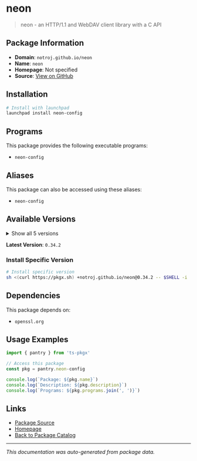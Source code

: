 # neon

> neon - an HTTP/1.1 and WebDAV client library with a C API

## Package Information

- **Domain**: `notroj.github.io/neon`
- **Name**: `neon`
- **Homepage**: Not specified
- **Source**: [View on GitHub](https://github.com/pkgxdev/pantry/tree/main/projects/notroj.github.io/neon/package.yml)

## Installation

```bash
# Install with launchpad
launchpad install neon-config
```

## Programs

This package provides the following executable programs:

- `neon-config`

## Aliases

This package can also be accessed using these aliases:

- `neon-config`

## Available Versions

<details>
<summary>Show all 5 versions</summary>

- `0.34.2`, `0.34.1`, `0.34.0`, `0.33.0`, `0.32.5`

</details>

**Latest Version**: `0.34.2`

### Install Specific Version

```bash
# Install specific version
sh <(curl https://pkgx.sh) +notroj.github.io/neon@0.34.2 -- $SHELL -i
```

## Dependencies

This package depends on:

- `openssl.org`

## Usage Examples

```typescript
import { pantry } from 'ts-pkgx'

// Access this package
const pkg = pantry.neon-config

console.log(`Package: ${pkg.name}`)
console.log(`Description: ${pkg.description}`)
console.log(`Programs: ${pkg.programs.join(', ')}`)
```

## Links

- [Package Source](https://github.com/pkgxdev/pantry/tree/main/projects/notroj.github.io/neon/package.yml)
- [Homepage](#)
- [Back to Package Catalog](../package-catalog.md)

---

*This documentation was auto-generated from package data.*
